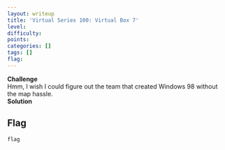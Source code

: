 ```yaml
---
layout: writeup
title: 'Virtual Series 100: Virtual Box 7'
level:
difficulty:
points:
categories: []
tags: []
flag:
---
```

**Challenge**   
Hmm, I wish I could figure out the team that created Windows 98 without
the map hassle.  
**Solution**   
## Flag

    flag

